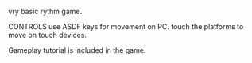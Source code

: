 vry basic rythm game.

CONTROLS
use ASDF keys for movement on PC. 
touch the platforms to move on touch devices.

Gameplay tutorial is included in the game.
